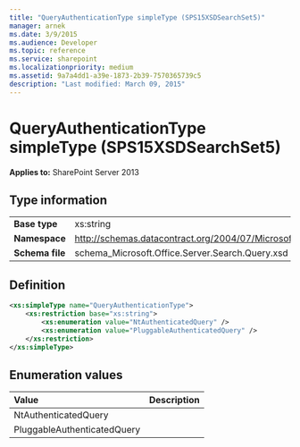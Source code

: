```yaml
---
title: "QueryAuthenticationType simpleType (SPS15XSDSearchSet5)"
manager: arnek
ms.date: 3/9/2015
ms.audience: Developer
ms.topic: reference
ms.service: sharepoint
ms.localizationpriority: medium
ms.assetid: 9a7a4dd1-a39e-1873-2b39-7570365739c5
description: "Last modified: March 09, 2015"
---
```


# QueryAuthenticationType simpleType (SPS15XSDSearchSet5)

 
  
 **Applies to:** SharePoint Server 2013
  
## Type information

|||
|:-----|:-----|
|**Base type** <br/> |xs:string  <br/> |
|**Namespace** <br/> |http://schemas.datacontract.org/2004/07/Microsoft.Office.Server.Search.Query  <br/> |
|**Schema file** <br/> |schema_Microsoft.Office.Server.Search.Query.xsd  <br/> |
   
## Definition

```XML
<xs:simpleType name="QueryAuthenticationType">
    <xs:restriction base="xs:string">
        <xs:enumeration value="NtAuthenticatedQuery" />
        <xs:enumeration value="PluggableAuthenticatedQuery" />
    </xs:restriction>
</xs:simpleType>

```

## Enumeration values

|**Value**|**Description**|
|:-----|:-----|
|NtAuthenticatedQuery  <br/> ||
|PluggableAuthenticatedQuery  <br/> ||
   

